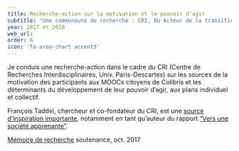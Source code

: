 ```yaml
---
title: Recherche-action sur la motivation et le pouvoir d’agir
subtitle: "Une communauté de recherche : CRI, DU Acteur de la transition éducative"
year: 2017 et 2018
web_url:
order: 6
icon: 'fa-area-chart accent3'
---
```


Je conduis une recherche-action dans le cadre du CRI (Centre de Recherches Interdisciplinaires, Univ. Paris-Descartes) sur les sources de la motivation des participants aux MOOCs citoyens de Colibris et les déterminants du développement de leur pouvoir d’agir, aux plans individuel et collectif.

François Taddeï, chercheur et co-fondateur du CRI, est une [source d’inspiration importante](https://www.youtube.com/watch?time_continue=285&v=BhunNczVNaA), notamment en tant qu’auteur du rapport [“Vers une société apprenante”](http://www.education.gouv.fr/cid115649/vers-une-societe-apprenante-rapport-sur-la-recherche-et-developpement-de-l-education-tout-au-long-de-la-vie.html).

[Mémoire de recherche](https://www.dropbox.com/s/pft2fsjg9v72yij/M%C3%A9moire%20Anne%20Lech%C3%AAne%20complet%20DU%2005%20juillet%2017.pdf?dl=0) soutenance, oct. 2017
